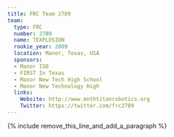 ```yaml
---
title: FRC Team 2789
team:
  type: FRC
  number: 2789
  name: TEXPLOSION
  rookie_year: 2009
  location: Manor, Texas, USA
  sponsors:
  - Manor ISD
  - FIRST In Texas
  - Manor New Tech High School
  - Manor New Technology High
  links:
    Website: http://www.mnthtitanrobotics.org
    Twitter: https://twitter.com/frc2789
---
```


{% include remove_this_line_and_add_a_paragraph %}